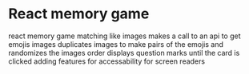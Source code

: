 # React memory game
react memory game matching like images
makes a call to an api to get emojis images
duplicates images to make pairs of the emojis and randomizes the images order
displays question marks until the card is clicked
adding features for accessability for screen readers

